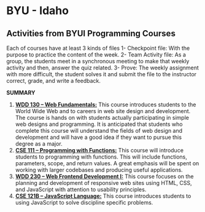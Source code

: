 # BYU - Idaho

## Activities from BYUI Programming Courses

Each of courses have at least 3 kinds of files
1- Checkpoint file: With the purpose to practice the content of the week. 
2- Team Activity file: As a group, the students meet in a synchronous meeting to make that weekly activity and then, answer the quiz related.
3- Prove: The weekly assignment with more difficult, the student solves it and submit the file to the instructor correct, grade, and write a feedback.

**SUMMARY**

 1. **[WDD 130 – Web Fundamentals:](https://github.com/felipesud/wdd130)** This course introduces students to the World Wide Web and to careers in web site design and development. The course is hands on with students actually participating in simple web designs and programming. It is anticipated that students who complete this course will understand the fields of web design and development and will have a good idea if they want to pursue this degree as a major.
2. **[CSE 111 – Programming with Functions:](https://github.com/felipesud/byu-idaho/tree/master/cse-111)** This course will introduce students to programming with functions. This will include functions, parameters, scope, and return values. A great emphasis will be spent on working with larger codebases and producing useful applications.
3. **[WDD 230 – Web Frontend Development I:](https://github.com/felipesud/wdd230)** This course focuses on the planning and development of responsive web sites using HTML, CSS, and JavaScript with attention to usability principles.
4. **[CSE 121B – JavaScript Language:](https://github.com/felipesud/byu-idaho/tree/master/cse121b)** This course introduces students to using JavaScript to solve discipline specific problems.



